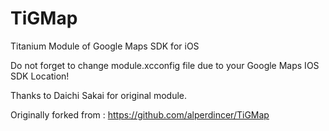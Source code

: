 TiGMap
======

Titanium Module of Google Maps SDK for iOS

Do not forget to change module.xcconfig file due to your Google Maps IOS SDK Location!

Thanks to Daichi Sakai for original module.

Originally forked from : https://github.com/alperdincer/TiGMap
